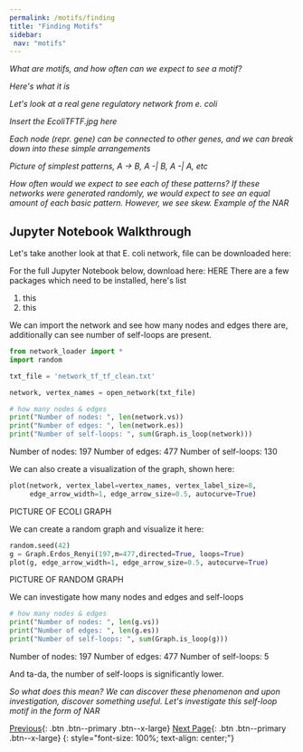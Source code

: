 ```yaml
---
permalink: /motifs/finding
title: "Finding Motifs"
sidebar: 
 nav: "motifs"
---
```


*What are motifs, and how often can we expect to see a motif?*

*Here's what it is*

*Let's look at a real gene regulatory network from e. coli*

*Insert the EcoliTFTF.jpg here*

*Each node (repr. gene) can be connected to other genes, and we can break down into these simple arrangements*

*Picture of simplest patterns, A -> B, A -| B, A -| A, etc*

*How often would we expect to see each of these patterns? If these networks were generated randomly, we would expect to see an equal amount of each basic pattern. However, we see skew. Example of the NAR*

## Jupyter Notebook Walkthrough

Let's take another look at that E. coli network, file can be downloaded here: 

For the full Jupyter Notebook below, download here: HERE
There are a few packages which need to be installed, here's list
1. this
2. this

We can import the network and see how many nodes and edges there are, additionally can see number of self-loops are present. 

~~~ python
from network_loader import *
import random

txt_file = 'network_tf_tf_clean.txt'

network, vertex_names = open_network(txt_file)

# how many nodes & edges
print("Number of nodes: ", len(network.vs))
print("Number of edges: ", len(network.es))
print("Number of self-loops: ", sum(Graph.is_loop(network)))
~~~

Number of nodes:  197
Number of edges:  477
Number of self-loops:  130

We can also create a visualization of the graph, shown here: 

~~~ python
plot(network, vertex_label=vertex_names, vertex_label_size=8,
     edge_arrow_width=1, edge_arrow_size=0.5, autocurve=True)
~~~

PICTURE OF ECOLI GRAPH

We can create a random graph and visualize it here:

~~~ python
random.seed(42)
g = Graph.Erdos_Renyi(197,m=477,directed=True, loops=True)
plot(g, edge_arrow_width=1, edge_arrow_size=0.5, autocurve=True)
~~~

PICTURE OF RANDOM GRAPH

We can investigate how many nodes and edges and self-loops

~~~ python
# how many nodes & edges
print("Number of nodes: ", len(g.vs))
print("Number of edges: ", len(g.es))
print("Number of self-loops: ", sum(Graph.is_loop(g)))
~~~

Number of nodes:  197
Number of edges:  477
Number of self-loops:  5

And ta-da, the number of self-loops is significantly lower. 

*So what does this mean? We can discover these phenomenon and upon investigation, discover something useful. Let's investigate this self-loop motif in the form of NAR*

[Previous](home){: .btn .btn--primary .btn--x-large} [Next Page](nar){: .btn .btn--primary .btn--x-large}
{: style="font-size: 100%; text-align: center;"}


